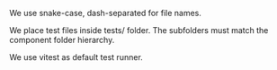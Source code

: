 We use snake-case, dash-separated for file names.

We place test files inside tests/ folder. The subfolders must match the component folder hierarchy.

We use vitest as default test runner.